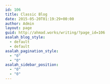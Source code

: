 ```yaml
---
id: 106
title: Classic Blog
date: 2015-05-20T01:19:29+00:00
author: Admin
layout: page
guid: http://ahmad.works/writing/?page_id=106
asalah_blog_style:
  - default
  - default
asalah_pagination_style:
  - "0"
  - "0"
asalah_sidebar_position:
  - "0"
  - "0"
---
```

